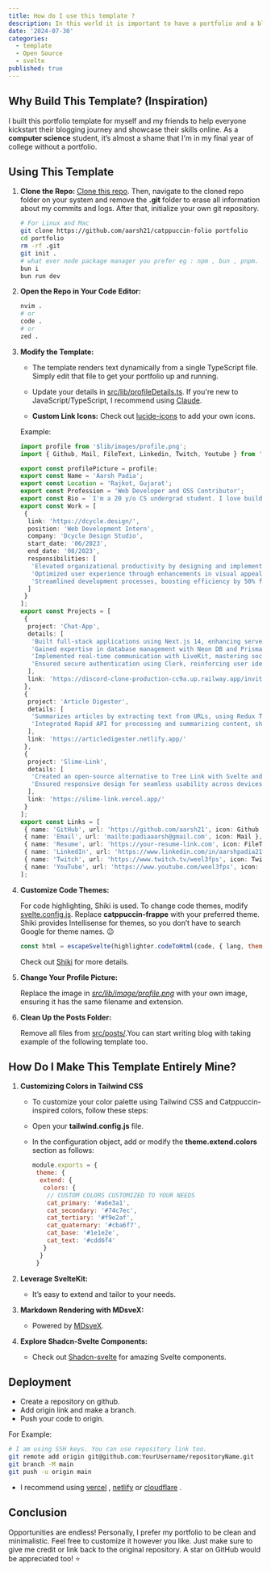```yaml
---
title: How do I use this template ?
description: In this world it is important to have a portfolio and a blog whether you're student , working employee or retired superhuman.
date: '2024-07-30'
categories:
  - template
  - Open Source
  - svelte
published: true
---
```


## Why Build This Template? **(Inspiration)**

I built this portfolio template for myself and my friends to help everyone kickstart their blogging journey and showcase their skills online. As a **computer science** student, it’s almost a shame that I'm in my final year of college without a portfolio.

## Using This Template

1. **Clone the Repo:**
   [Clone this repo](https://github.com/aarsh21/aarsh-xyz). Then, navigate to the cloned repo folder on your system and remove the **.git** folder to erase all information about my commits and logs. After that, initialize your own git repository.

   ```bash
   # For Linux and Mac
   git clone https://github.com/aarsh21/catppuccin-folio portfolio
   cd portfolio
   rm -rf .git
   git init .
   # what ever node package manager you prefer eg : npm , bun , pnpm.
   bun i
   bun run dev
   ```

2. **Open the Repo in Your Code Editor:**

   ```bash
   nvim .
   # or
   code .
   # or
   zed .
   ```

3. **Modify the Template:**

   - The template renders text dynamically from a single TypeScript file. Simply edit that file to get your portfolio up and running.

   - Update your details in [src/lib/profileDetails.ts](https://github.com/aarsh21/catppuccin-folio/blob/main/src/lib/profileDetails.ts). If you're new to JavaScript/TypeScript, I recommend using [Claude](https://claude.ai/new).

   - **Custom Link Icons:** Check out [lucide-icons](https://lucide.dev/) to add your own icons.

   Example:

   ```typescript
   import profile from '$lib/images/profile.png';
   import { Github, Mail, FileText, Linkedin, Twitch, Youtube } from 'lucide-svelte';

   export const profilePicture = profile;
   export const Name = 'Aarsh Padia';
   export const Location = 'Rajkot, Gujarat';
   export const Profession = 'Web Developer and OSS Contributor';
   export const Bio = `I'm a 20 y/o CS undergrad student. I love building things, playing games, and ricing my Arch Linux. Web development is my passion, and I live on the terminal. When I'm not coding, I'm probably losing my mind in Valorant or watching anime.`;
   export const Work = [
    {
     link: 'https://dcycle.design/',
     position: 'Web Development Intern',
     company: 'Dcycle Design Studio',
     start_date: '06/2023',
     end_date: '08/2023',
     responsibilities: [
      'Elevated organizational productivity by designing and implementing HTML/CSS templates for webpages.',
      'Optimized user experience through enhancements in visual appeal and functionality.',
      'Streamlined development processes, boosting efficiency by 50% for the design team.'
     ]
    }
   ];
   export const Projects = [
    {
     project: 'Chat-App',
     details: [
      'Built full-stack applications using Next.js 14, enhancing server-side rendering and front-end development.',
      'Gained expertise in database management with Neon DB and Prisma, handling complex queries efficiently.',
      'Implemented real-time communication with LiveKit, mastering socket connections and data synchronization.',
      'Ensured secure authentication using Clerk, reinforcing user identity management and app security.'
     ],
     link: 'https://discord-clone-production-cc9a.up.railway.app/invite/e8e71148-aba9-42d2-99d5-8ab8c28acdc9'
    },
    {
     project: 'Article Digester',
     details: [
      'Summarizes articles by extracting text from URLs, using Redux Toolkit, Vite with React, and Tailwind CSS.',
      'Integrated Rapid API for processing and summarizing content, showcasing API integration skills.'
     ],
     link: 'https://articledigester.netlify.app/'
    },
    {
     project: 'Slime-Link',
     details: [
      'Created an open-source alternative to Tree Link with Svelte and Firebase for dynamic interfaces.',
      'Ensured responsive design for seamless usability across devices.'
     ],
     link: 'https://slime-link.vercel.app/'
    }
   ];
   export const Links = [
    { name: 'GitHub', url: 'https://github.com/aarsh21', icon: Github },
    { name: 'Email', url: 'mailto:padiaaarsh@gmail.com', icon: Mail },
    { name: 'Resume', url: 'https://your-resume-link.com', icon: FileText },
    { name: 'LinkedIn', url: 'https://www.linkedin.com/in/aarshpadia21/', icon: Linkedin },
    { name: 'Twitch', url: 'https://www.twitch.tv/weel3fps', icon: Twitch },
    { name: 'YouTube', url: 'https://www.youtube.com/weel3fps', icon: Youtube }
   ];
   ```

4. **Customize Code Themes:**

   For code highlighting, Shiki is used. To change code themes, modify [svelte.config.js](https://github.com/aarsh21/catppuccin-folio/blob/main/svelte.config.js). Replace **catppuccin-frappe** with your preferred theme. Shiki provides Intellisense for themes, so you don’t have to search Google for theme names. 😉

   ```javascript
   const html = escapeSvelte(highlighter.codeToHtml(code, { lang, theme: 'catppuccin-frappe' }));
   ```

   Check out [Shiki](https://shiki.style/) for more details.

5. **Change Your Profile Picture:**

   Replace the image in [_src/lib/image/profile.png_](https://github.com/aarsh21/catppuccin-folio/blob/main/src/lib/images/profile.png) with your own image, ensuring it has the same filename and extension.

6. **Clean Up the Posts Folder:**

   Remove all files from [src/posts/](https://github.com/aarsh21/catppuccin-folio/tree/main/src/posts).You can start writing blog with taking example of the following template too.

## How Do I Make This Template Entirely Mine?

1. **Customizing Colors in Tailwind CSS**

   - To customize your color palette using Tailwind CSS and Catppuccin-inspired colors, follow these steps:

   - Open your **tailwind.config.js** file.

   - In the configuration object, add or modify the **theme.extend.colors** section as follows:

     ```javascript
     module.exports = {
      theme: {
       extend: {
        colors: {
         // CUSTOM COLORS CUSTOMIZED TO YOUR NEEDS
         cat_primary: '#a6e3a1',
         cat_secondary: '#74c7ec',
         cat_tertiary: '#f9e2af',
         cat_quaternary: '#cba6f7',
         cat_base: '#1e1e2e',
         cat_text: '#cdd6f4'
        }
       }
      }
     ```

2. **Leverage SvelteKit:**

   - It’s easy to extend and tailor to your needs.

3. **Markdown Rendering with MDsveX:**

   - Powered by [MDsveX](https://github.com/pngwn/MDsveX).

4. **Explore Shadcn-Svelte Components:**
   - Check out [Shadcn-svelte](https://www.shadcn-svelte.com/) for amazing Svelte components.

## Deployment

- Create a repository on github.
- Add origin link and make a branch.
- Push your code to origin.

For Example:

```bash
# I am using SSH keys. You can use repository link too.
git remote add origin git@github.com:YourUsername/repositoryName.git
git branch -M main
git push -u origin main
```

- I recommend using [vercel](https://vercel.com/) , [netlify](https://www.netlify.com/) or [cloudflare](https://pages.cloudflare.com/) .

## Conclusion

Opportunities are endless! Personally, I prefer my portfolio to be clean and minimalistic. Feel free to customize it however you like. Just make sure to give me credit or link back to the original repository. A star on GitHub would be appreciated too! ⭐️
